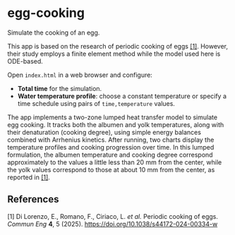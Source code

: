 # egg-cooking

Simulate the cooking of an egg.

This app is based on the research of periodic cooking of eggs [[1]](#1).
However, their study employs a finite element method while the model used here is ODE-based.

Open `index.html` in a web browser and configure:

- **Total time** for the simulation.
- **Water temperature profile**: choose a constant temperature or specify a time
  schedule using pairs of `time,temperature` values.

The app implements a two-zone lumped heat transfer model to simulate egg
cooking. It tracks both the albumen and yolk temperatures, along with their
denaturation (cooking degree), using simple energy balances combined with
Arrhenius kinetics. After running, two charts display the temperature profiles
and cooking progression over time. In this lumped formulation, the albumen
temperature and cooking degree correspond approximately to the values a little
less than 20 mm from the center, while the yolk values correspond to those at
about 10 mm from the center, as reported in [[1]](#1).

## References
<a id="1">[1]</a> Di Lorenzo, E., Romano, F., Ciriaco, L. *et al.* Periodic cooking of eggs. *Commun Eng* **4**, 5 (2025). https://doi.org/10.1038/s44172-024-00334-w
